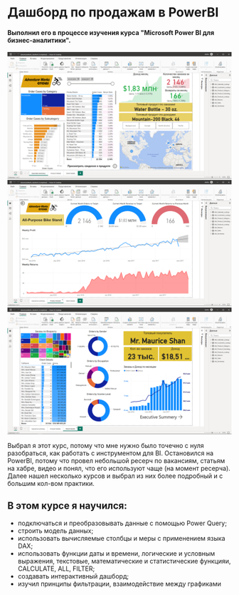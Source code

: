 #  Дашборд по продажам в PowerBI

#### Выполнил его в процессе изучения курса "Microsoft Power BI для бизнес-аналитики". 

![Иллюстрация к проекту](https://github.com/Fuji-888/pet_project.PowerBI/blob/main/pbi_cycles1.png)
![Иллюстрация к проекту](https://github.com/Fuji-888/pet_project.PowerBI/blob/main/pbi_cycles2.png)
![Иллюстрация к проекту](https://github.com/Fuji-888/pet_project.PowerBI/blob/main/pbi_cycles3.png)

Выбрал я этот курс, потому что мне нужно было точечно с нуля разобраться, как работать с инструментом для BI. Остановился на PowerBI, потому что провел небольшой ресерч по вакансиям, статьям на хабре, видео и понял, что его используют чаще (на момент ресерча). Далее нашел несколько курсов и выбрал из них более подробный и с большим кол-вом практики. 

## В этом курсе я научился:
* подключаться и преобразовывать данные с помощью Power Query;
* строить модель данных;
* использовать вычисляемые столбцы и меры с применением языка DAX;
* использовать функции даты и времени, логические и условным выражения, текстовые, математические и статистические функцияи, CALCULATE, ALL, FILTER;
* создавать интерактивный дашборд;
* изучил принципы фильтрации, взаимодействие между графиками



